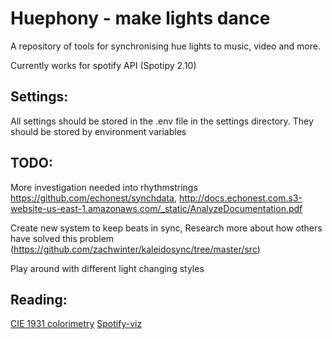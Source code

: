 # Huephony - make lights dance
A repository of tools for synchronising hue lights to music, video and more.

Currently works for spotify API (Spotipy 2.10)

## Settings:
All settings should be stored in the .env file in the settings directory. They should be stored by environment variables

## TODO:

More investigation needed into rhythmstrings https://github.com/echonest/synchdata, http://docs.echonest.com.s3-website-us-east-1.amazonaws.com/_static/AnalyzeDocumentation.pdf

Create new system to keep beats in sync, Research more about how others have solved this problem (https://github.com/zachwinter/kaleidosync/tree/master/src)

Play around with different light changing styles



## Reading:
[CIE 1931 colorimetry](https://medium.com/hipster-color-science/a-beginners-guide-to-colorimetry-401f1830b65a)
[Spotify-viz](https://github.com/zachwinter/spotify-viz/)